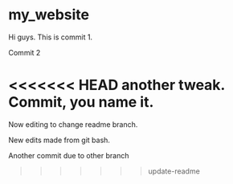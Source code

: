 # my_website

Hi guys. This is commit 1.

Commit 2

<<<<<<< HEAD
another tweak. Commit, you name it.
=======
Now editing to change readme branch.

New edits made from git bash.

Another commit due to other branch
>>>>>>> update-readme
